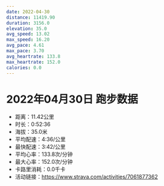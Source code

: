 ```yaml
---
date: 2022-04-30
distance: 11419.90
duration: 3156.0
elevation: 35.0
avg_speed: 13.02
max_speed: 16.20
avg_pace: 4.61
max_pace: 3.70
avg_heartrate: 133.8
max_heartrate: 152.0
calories: 0.0
---
```


# 2022年04月30日 跑步数据

- 距离：11.42公里
- 时长：0:52:36
- 海拔：35.0米
- 平均配速：4:36/公里
- 最快配速：3:42/公里
- 平均心率：133.8次/分钟
- 最大心率：152.0次/分钟
- 卡路里消耗：0.0千卡
- 活动链接：https://www.strava.com/activities/7061877362
